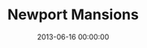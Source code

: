 ---
layout: post
date:   2013-06-16 00:00:00
title: Newport Mansions
categories: fun
picture: /assets/fun/newport.jpg
summary: June 16, 2013</br>Jumped fences to explore Newport, RI hurricane-damaged cliff walk
---
